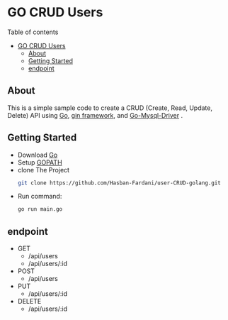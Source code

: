 # GO CRUD Users

Table of contents

- [GO CRUD Users](#go-crud-users)
  - [About](#about)
  - [Getting Started](#getting-started)
  - [endpoint](#endpoint)

## About
This is a simple sample code to create a CRUD (Create, Read, Update, Delete) API using [Go](https://go.dev/), [gin framework](https://gin-gonic.com/), and [Go-Mysql-Driver](https://pkg.go.dev/github.com/go-sql-driver/mysql) .


## Getting Started
- Download [Go](https://go.dev/doc/install)
- Setup [GOPATH](https://dasarpemrogramangolang.novalagung.com/A-gopath-dan-workspace.html)
- clone The Project
  ```bash
  git clone https://github.com/Hasban-Fardani/user-CRUD-golang.git
  ```
- Run command:
  ```bash
  go run main.go
  ```

## endpoint
- GET
  - /api/users
  - /api/users/:id
- POST
  - /api/users
- PUT
  - /api/users/:id
- DELETE
  - /api/users/:id